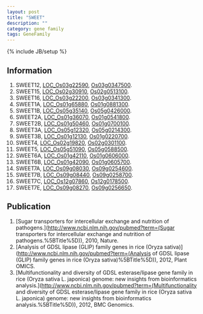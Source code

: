 ```yaml
---
layout: post
title: "SWEET"
description: ""
category: gene family
tags: GeneFamily
---
```

{% include JB/setup %}

## Information
1. SWEET12, [LOC_Os03g22590](http://rice.plantbiology.msu.edu/cgi-bin/ORF_infopage.cgi?orf=LOC_Os03g22590), [Os03g0347500](http://rapdb.dna.affrc.go.jp/viewer/gbrowse_details/irgsp1?name=Os03g0347500).
2. SWEET15, [LOC_Os02g30910](http://rice.plantbiology.msu.edu/cgi-bin/ORF_infopage.cgi?orf=LOC_Os02g30910), [Os02g0513100](http://rapdb.dna.affrc.go.jp/viewer/gbrowse_details/irgsp1?name=Os02g0513100).
3. SWEET16, [LOC_Os03g22200](http://rice.plantbiology.msu.edu/cgi-bin/ORF_infopage.cgi?orf=LOC_Os03g22200), [Os03g0341300](http://rapdb.dna.affrc.go.jp/viewer/gbrowse_details/irgsp1?name=Os03g0341300).
4. SWEET1A, [LOC_Os01g65880](http://rice.plantbiology.msu.edu/cgi-bin/ORF_infopage.cgi?orf=LOC_Os01g65880), [Os01g0881300](http://rapdb.dna.affrc.go.jp/viewer/gbrowse_details/irgsp1?name=Os01g0881300).
5. SWEET1B, [LOC_Os05g35140](http://rice.plantbiology.msu.edu/cgi-bin/ORF_infopage.cgi?orf=LOC_Os05g35140), [Os05g0426000](http://rapdb.dna.affrc.go.jp/viewer/gbrowse_details/irgsp1?name=Os05g0426000).
6. SWEET2A, [LOC_Os01g36070](http://rice.plantbiology.msu.edu/cgi-bin/ORF_infopage.cgi?orf=LOC_Os01g36070), [Os01g0541800](http://rapdb.dna.affrc.go.jp/viewer/gbrowse_details/irgsp1?name=Os01g0541800).
7. SWEET2B, [LOC_Os01g50460](http://rice.plantbiology.msu.edu/cgi-bin/ORF_infopage.cgi?orf=LOC_Os01g50460), [Os01g0700100](http://rapdb.dna.affrc.go.jp/viewer/gbrowse_details/irgsp1?name=Os01g0700100).
8. SWEET3A, [LOC_Os05g12320](http://rice.plantbiology.msu.edu/cgi-bin/ORF_infopage.cgi?orf=LOC_Os05g12320), [Os05g0214300](http://rapdb.dna.affrc.go.jp/viewer/gbrowse_details/irgsp1?name=Os05g0214300).
9. SWEET3B, [LOC_Os01g12130](http://rice.plantbiology.msu.edu/cgi-bin/ORF_infopage.cgi?orf=LOC_Os01g12130), [Os01g0220700](http://rapdb.dna.affrc.go.jp/viewer/gbrowse_details/irgsp1?name=Os01g0220700).
10. SWEET4, [LOC_Os02g19820](http://rice.plantbiology.msu.edu/cgi-bin/ORF_infopage.cgi?orf=LOC_Os02g19820), [Os02g0301100](http://rapdb.dna.affrc.go.jp/viewer/gbrowse_details/irgsp1?name=Os02g0301100).
11. SWEET5, [LOC_Os05g51090](http://rice.plantbiology.msu.edu/cgi-bin/ORF_infopage.cgi?orf=LOC_Os05g51090), [Os05g0588500](http://rapdb.dna.affrc.go.jp/viewer/gbrowse_details/irgsp1?name=Os05g0588500).
12. SWEET6A, [LOC_Os01g42110](http://rice.plantbiology.msu.edu/cgi-bin/ORF_infopage.cgi?orf=LOC_Os01g42110), [Os01g0606000](http://rapdb.dna.affrc.go.jp/viewer/gbrowse_details/irgsp1?name=Os01g0606000).
13. SWEET6B, [LOC_Os01g42090](http://rice.plantbiology.msu.edu/cgi-bin/ORF_infopage.cgi?orf=LOC_Os01g42090), [Os01g0605700](http://rapdb.dna.affrc.go.jp/viewer/gbrowse_details/irgsp1?name=Os01g0605700).
14. SWEET7A, [LOC_Os09g08030](http://rice.plantbiology.msu.edu/cgi-bin/ORF_infopage.cgi?orf=LOC_Os09g08030), [Os09g0254600](http://rapdb.dna.affrc.go.jp/viewer/gbrowse_details/irgsp1?name=Os09g0254600).
15. SWEET7B, [LOC_Os09g08440](http://rice.plantbiology.msu.edu/cgi-bin/ORF_infopage.cgi?orf=LOC_Os09g08440), [Os09g0258700](http://rapdb.dna.affrc.go.jp/viewer/gbrowse_details/irgsp1?name=Os09g0258700).
16. SWEET7C, [LOC_Os12g07860](http://rice.plantbiology.msu.edu/cgi-bin/ORF_infopage.cgi?orf=LOC_Os12g07860), [Os12g0178500](http://rapdb.dna.affrc.go.jp/viewer/gbrowse_details/irgsp1?name=Os12g0178500).
17. SWEET7E, [LOC_Os09g08270](http://rice.plantbiology.msu.edu/cgi-bin/ORF_infopage.cgi?orf=LOC_Os09g08270), [Os09g0256650](http://rapdb.dna.affrc.go.jp/viewer/gbrowse_details/irgsp1?name=Os09g0256650).

## Publication
1. [Sugar transporters for intercellular exchange and nutrition of pathogens.](http://www.ncbi.nlm.nih.gov/pubmed?term=(Sugar transporters for intercellular exchange and nutrition of pathogens.%5BTitle%5D)), 2010, Nature.
2. [Analysis of GDSL lipase (GLIP) family genes in rice (Oryza sativa)](http://www.ncbi.nlm.nih.gov/pubmed?term=(Analysis of GDSL lipase (GLIP) family genes in rice (Oryza sativa)%5BTitle%5D)), 2012, Plant OMICS.
3. [Multifunctionality and diversity of GDSL esterase/lipase gene family in rice (Oryza sativa L. japonica) genome: new insights from bioinformatics analysis.](http://www.ncbi.nlm.nih.gov/pubmed?term=(Multifunctionality and diversity of GDSL esterase/lipase gene family in rice (Oryza sativa L. japonica) genome: new insights from bioinformatics analysis.%5BTitle%5D)), 2012, BMC Genomics.


